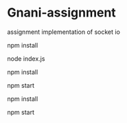 # Gnani-assignment
assignment implementation of socket io

<!-- for rnning the server -->
<!-- Script -->
npm install

node index.js

<!-- for rnning the client -->
<!-- Script -->
npm install

npm start

<!-- for rnning the client2 -->
<!-- Script -->
npm install

npm start